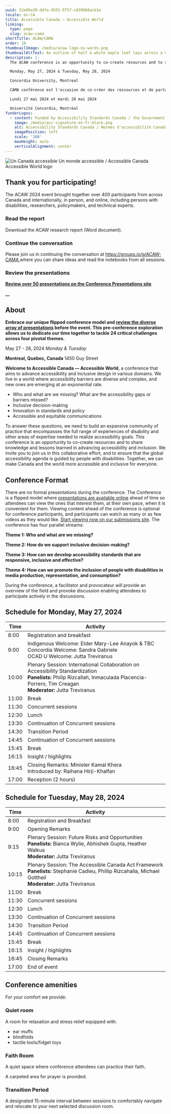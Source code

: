 ```yaml
---
uuid: 52e80a30-ddfa-4555-9757-c039968acb1e
locale: en-CA
title: Accessible Canada — Accessible World
linking:
  type: page
  slug: acaw-cama
shortTitle: ACAW/CAMA
order: 10
thumbnailImage: /media/acaw-logo-no-words.png
thumbnailAltText: An outline of half a white maple leaf lays across a multi-coloured sphere.
description: |-
  The ACAW conference is an opportunity to co-create resources and to share knowledge and lessons learned in advancing accessibility and inclusion.

  Monday, May 27, 2024 & Tuesday, May 28, 2024

  Concordia University, Montreal

  CAMA conférence est l'occasion de co-créer des ressources et de partager les connaissances et les enseignements tirés de l'avancement de l'accessibilité et de l'inclusion.

  Lundi 27 mai 2024 et mardi 28 mai 2024

  Université Concordia, Montréal
funderLogos:
  - content: Funded by Accessibility Standards Canada / the Government of Canada.
    image: /media/asc-signature-en-fr-black.png
    alt: Accessibility Standards Canada / Normes d'accessibilité Canada
    imagePosition: left
    scale: '100'
    maxHeight: auto
    verticalAlignment: center
---
```

![Un Canada accessible Un monde accessible / Accessible Canada Accessible World logo](/media/acaw-cama%20logo.jpeg)

## Thank you for participating!

The ACAW 2024 event brought together over 400 participants from across Canada and internationally, in person, and online, including persons with disabilities, researchers, policymakers, and technical experts. 

### Read the report

Download the ACAW research report (Word document). 

### Continue the conversation

Please join us in continuing the conversation at  [https://groups.io/g/ACAW-CAMA ](https://groups.io/g/ACAW-CAMA)where you can share ideas and read the notebooks from all sessions. 

### Review the presentations

[**Review over 50 presentations on the Conference Presentations site**](https://acaw-cama.idrc.ocadu.ca/en/)

**__**

## **About**

**Embrace our unique flipped conference model and&#32;[review the diverse array of presentations](https://acaw-cama.idrc.ocadu.ca/en/)&#32;before the event. This pre-conference exploration allows us to dedicate our time together to tackle 24 critical challenges across four pivotal themes.**

May 27 - 28, 2024
_Monday & Tuesday_

**Montreal, Quebec, Canada**
1450 Guy Street

**Welcome to Accessible Canada — Accessible World**, a conference that aims to advance accessibility and inclusive design in various domains. We live in a world where accessibility barriers are diverse and complex, and new ones are emerging at an exponential rate. 

- Who and what are we missing? What are the accessibility gaps or barriers missed?
- Inclusive decision-making
- Innovation in standards and policy  
- Accessible and equitable communications

To answer these questions, we need to build an expansive community of practice that encompasses the full range of experiences of disability and other areas of expertise needed to realize accessibility goals. This conference is an opportunity to co-create resources and to share knowledge and lessons learned in advancing accessibility and inclusion. We invite you to join us in this collaborative effort, and to ensure that the global accessibility agenda is guided by people with disabilities. Together, we can make Canada and the world more accessible and inclusive for everyone.

## Conference Format

There are no formal presentations during the conference. The Conference is a flipped model where [presentations are available online](https://acaw-cama.idrc.ocadu.ca/en/) ahead of time so attendees can view the ones that interest them, at their own pace, when it is convenient for them. Viewing content ahead of the conference is optional for conference participants, and participants can watch as many or as few videos as they would like. [Start viewing now on our submissions site](https://acaw-cama.idrc.ocadu.ca/en/). The conference has four parallel streams:

**Theme 1: Who and what are we missing?**

**Theme 2: How do we support inclusive decision-making?**

**Theme 3: How can we develop accessibility standards that are responsive, inclusive and effective?**

**Theme 4: How can we promote the inclusion of people with disabilities in media production, representation, and consumption?**

During the conference, a facilitator and provocateur will provide an overview of the field and provoke discussion enabling attendees to participate actively in the discussions.

## Schedule for Monday, May 27, 2024

| Time | Activity |
| --- | --- |
| 8:00 | Registration and breakfast |
| 9:00 | Indigenous Welcome: Elder Mary-Lee Anayok & TBC<br>Concordia Welcome: Sandra Gabriele<br>OCAD U Welcome: Jutta Treviranus |
| 10:00 | Plenary Session: International Collaboration on Accessibility Standardization<br>**Panelists:** Philip Rizcallah, Inmaculada Placencia-Porrero, Tim Creagan<br>**Moderator:** Jutta Treviranus |
| 11:00 | Break |
| 11:30 | Concurrent sessions |
| 12:30 | Lunch |
| 13:30 | Continuation of Concurrent sessions |
| 14:30 | Transition Period |
| 14:45 | Continuation of Concurrent sessions |
| 15:45 | Break |
| 16:15 | Insight / highlights |
| 16:45 | Closing Remarks: Minister Kamal Khera<br>Introduced by: Raihana Hirji-Khalfan |
| 17:00 | Reception (2 hours) |

## Schedule for Tuesday, May 28, 2024

| Time | Activity |
| --- | --- |
| 8:00 | Registration and Breakfast |
| 9:00 | Opening Remarks |
| 9:15 | Plenary Session: Future Risks and Opportunities<br>**Panelists:** Bianca Wylie, Abhishek Gupta, Heather Walkus<br>**Moderator:** Jutta Treviranus |
| 10:15 | Plenary Session: The Accessible Canada Act Framework<br>**Panelists:** Stephanie Cadieu, Phillip Rizcahalla, Michael Gottheil<br>**Moderator:** Jutta Treviranus |
| 11:00 | Break |
| 11:30 | Concurrent sessions |
| 12:30 | Lunch |
| 13:30 | Continuation of Concurrent sessions |
| 14:30 | Transition Period |
| 14:45 | Continuation of Concurrent sessions |
| 15:45 | Break |
| 16:15 | Insight / highlights |
| 16:45 | Closing Remarks |
| 17:00 | End of event |

## Conference amenities

For your comfort we provide: 

### Quiet room

A room for relaxation and stress relief equipped with:

- ear muffs
-  blindfolds
- tactile tools/fidget toys

### Faith Room

A quiet space where conference attendees can practice their faith.

A carpeted area for prayer is provided.

### Transition Period

A designated 15-minute interval between sessions to comfortably navigate and relocate to your next selected discussion room.
